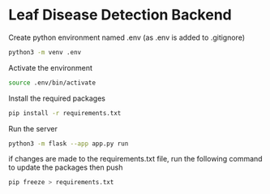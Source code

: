 # Leaf Disease Detection Backend

Create python environment named .env (as .env is added to .gitignore)
```bash
python3 -m venv .env
```
Activate the environment
```bash
source .env/bin/activate
```
Install the required packages
```bash
pip install -r requirements.txt
```
Run the server
```bash
python3 -m flask --app app.py run
```

if changes are made to the requirements.txt file, run the following command to update the packages then push
```bash
pip freeze > requirements.txt
```
